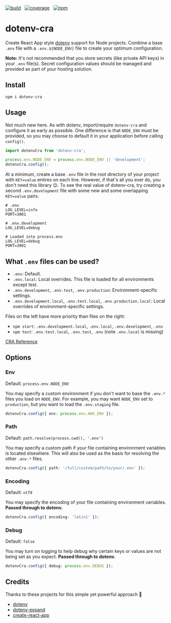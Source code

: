 [![build](https://img.shields.io/github/workflow/status/djdmbrwsk/dotenv-cra/Lint%2C%20build%2C%20test/master)](https://github.com/djdmbrwsk/dotenv-cra/actions?query=branch%3Amaster+workflow%3A%22Lint%2C+build%2C+test%22)
&nbsp;
[![coverage](https://img.shields.io/codecov/c/gh/djdmbrwsk/dotenv-cra)](https://codecov.io/gh/djdmbrwsk/dotenv-cra/branch/master)
&nbsp;
[![npm](https://img.shields.io/npm/v/dotenv-cra)](https://www.npmjs.com/package/dotenv-cra)

# dotenv-cra

Create React App style [dotenv](https://github.com/motdotla/dotenv) support for
Node projects. Combine a base `.env` file with a `.env.${NODE_ENV}` file to
create your optimum configuration.

**Note:** It's not recommended that you store secrets (like private API keys) in
your `.env` file(s). Secret configuration values should be managed and provided
as part of your hosting solution.

## Install

```
npm i dotenv-cra
```

## Usage

Not much new here. As with dotenv, import/require `dotenv-cra` and configure it
as early as possible. One difference is that `NODE_ENV` must be provided, so you
may choose to default it in your application before calling `config()`.

```ts
import dotenvCra from 'dotenv-cra';

process.env.NODE_ENV = process.env.NODE_ENV || 'development';
dotenvCra.config();
```

At a minimum, create a base `.env` file in the root directory of your project
with `KEY=value` entires on each line. However, if that's all you ever do, you
don't need this library 😉. To see the real value of dotenv-cra, try creating a
second `.env.development` file with some new and some overlapping `KEY=value`
pairs.

```
# .env
LOG_LEVEL=info
PORT=3001

# .env.development
LOG_LEVEL=debug

# Loaded into process.env
LOG_LEVEL=debug
PORT=3001
```

## What `.env` files can be used?

- `.env`: Default.
- `.env.local`: Local overrides. This file is loaded for all environments except test.
- `.env.development`, `.env.test`, `.env.production`: Environment-specific settings.
- `.env.development.local`, `.env.test.local`, `.env.production.local`: Local overrides of environment-specific settings.

Files on the left have more priority than files on the right:

- `npm start`: `.env.development.local`, `.env.local`, `.env.development`, `.env`
- `npm test`: `.env.test.local`, `.env.test`, `.env` (note `.env.local` is missing)

[CRA Reference](https://create-react-app.dev/docs/adding-custom-environment-variables/#what-other-env-files-can-be-used)

## Options

### Env

Default: `process.env.NODE_ENV`

You may specify a custom environment if you don't want to base the `.env.*`
files you load on `NODE_ENV`. For example, you may want `NODE_ENV` set to
`production`, but you want to load the `.env.staging` file.

```ts
dotenvCra.config({ env: process.env.AWS_ENV });
```

### Path

Default: `path.resolve(process.cwd(), '.env')`

You may specify a custom path if your file containing environment variables is
located elsewhere. This will also be used as the basis for resolving the other
`.env.*` files.

```ts
dotenvCra.config({ path: '/full/custom/path/to/your/.env' });
```

### Encoding

Default: `utf8`

You may specify the encoding of your file containing environment variables.
**Passed through to dotenv.**

```ts
dotenvCra.config({ encoding: 'latin1' });
```

### Debug

Default: `false`

You may turn on logging to help debug why certain keys or values are not being
set as you expect. **Passed through to dotenv.**

```ts
dotenvCra.config({ debug: process.env.DEBUG });
```

## Credits

Thanks to these projects for this simple yet powerful approach 👏

- [dotenv](https://github.com/motdotla/dotenv)
- [dotenv-expand](https://github.com/motdotla/dotenv-expand)
- [create-react-app](https://github.com/facebook/create-react-app)
